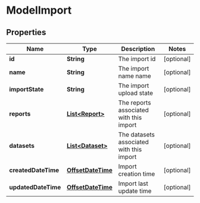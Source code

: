 
# ModelImport

## Properties
Name | Type | Description | Notes
------------ | ------------- | ------------- | -------------
**id** | **String** | The import id |  [optional]
**name** | **String** | The import name name |  [optional]
**importState** | **String** | The import upload state |  [optional]
**reports** | [**List&lt;Report&gt;**](Report.md) | The reports associated with this import |  [optional]
**datasets** | [**List&lt;Dataset&gt;**](Dataset.md) | The datasets associated with this import |  [optional]
**createdDateTime** | [**OffsetDateTime**](OffsetDateTime.md) | Import creation time |  [optional]
**updatedDateTime** | [**OffsetDateTime**](OffsetDateTime.md) | Import last update time |  [optional]



